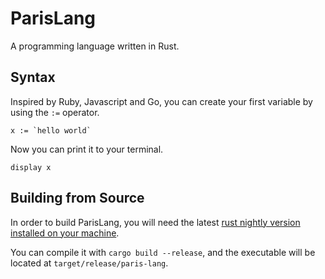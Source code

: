# ParisLang

A programming language written in Rust.

## Syntax

Inspired by Ruby, Javascript and Go, you can create your first variable by using the `:=` operator.

```paris
x := `hello world`
```

Now you can print it to your terminal.

```paris
display x
```

## Building from Source

In order to build ParisLang, you will need the latest [rust nightly version installed on your machine](https://rustup.rs).

You can compile it with `cargo build --release`, and the executable will be located at `target/release/paris-lang`.


